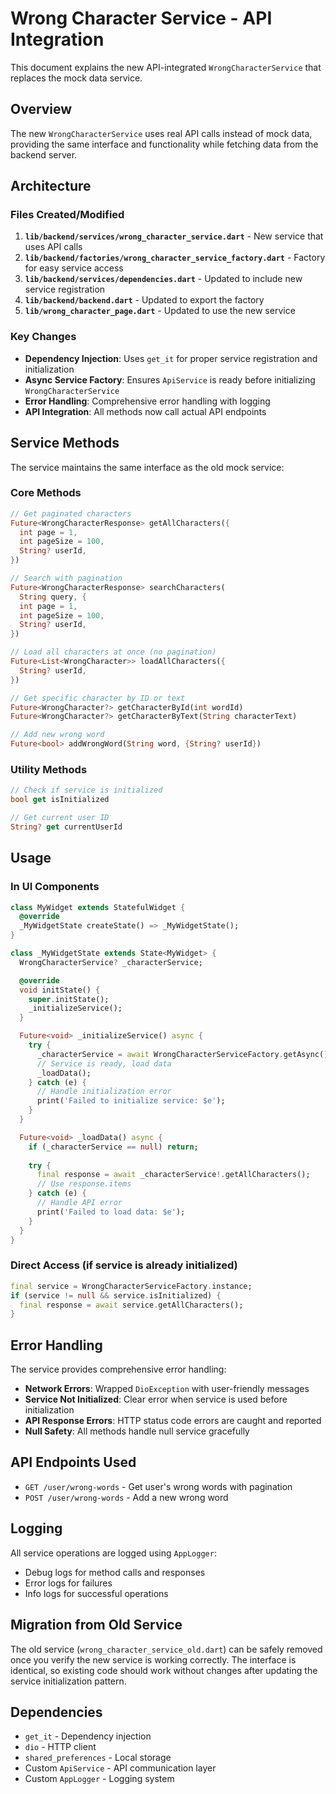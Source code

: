 # Wrong Character Service - API Integration

This document explains the new API-integrated `WrongCharacterService` that replaces the mock data service.

## Overview

The new `WrongCharacterService` uses real API calls instead of mock data, providing the same interface and functionality while fetching data from the backend server.

## Architecture

### Files Created/Modified

1. **`lib/backend/services/wrong_character_service.dart`** - New service that uses API calls
2. **`lib/backend/factories/wrong_character_service_factory.dart`** - Factory for easy service access
3. **`lib/backend/services/dependencies.dart`** - Updated to include new service registration
4. **`lib/backend/backend.dart`** - Updated to export the factory
5. **`lib/wrong_character_page.dart`** - Updated to use the new service

### Key Changes

- **Dependency Injection**: Uses `get_it` for proper service registration and initialization
- **Async Service Factory**: Ensures `ApiService` is ready before initializing `WrongCharacterService`
- **Error Handling**: Comprehensive error handling with logging
- **API Integration**: All methods now call actual API endpoints

## Service Methods

The service maintains the same interface as the old mock service:

### Core Methods

```dart
// Get paginated characters
Future<WrongCharacterResponse> getAllCharacters({
  int page = 1,
  int pageSize = 100,
  String? userId,
})

// Search with pagination
Future<WrongCharacterResponse> searchCharacters(
  String query, {
  int page = 1,
  int pageSize = 100,
  String? userId,
})

// Load all characters at once (no pagination)
Future<List<WrongCharacter>> loadAllCharacters({
  String? userId,
})

// Get specific character by ID or text
Future<WrongCharacter?> getCharacterById(int wordId)
Future<WrongCharacter?> getCharacterByText(String characterText)

// Add new wrong word
Future<bool> addWrongWord(String word, {String? userId})
```

### Utility Methods

```dart
// Check if service is initialized
bool get isInitialized

// Get current user ID
String? get currentUserId
```

## Usage

### In UI Components

```dart
class MyWidget extends StatefulWidget {
  @override
  _MyWidgetState createState() => _MyWidgetState();
}

class _MyWidgetState extends State<MyWidget> {
  WrongCharacterService? _characterService;

  @override
  void initState() {
    super.initState();
    _initializeService();
  }

  Future<void> _initializeService() async {
    try {
      _characterService = await WrongCharacterServiceFactory.getAsync();
      // Service is ready, load data
      _loadData();
    } catch (e) {
      // Handle initialization error
      print('Failed to initialize service: $e');
    }
  }

  Future<void> _loadData() async {
    if (_characterService == null) return;
    
    try {
      final response = await _characterService!.getAllCharacters();
      // Use response.items
    } catch (e) {
      // Handle API error
      print('Failed to load data: $e');
    }
  }
}
```

### Direct Access (if service is already initialized)

```dart
final service = WrongCharacterServiceFactory.instance;
if (service != null && service.isInitialized) {
  final response = await service.getAllCharacters();
}
```

## Error Handling

The service provides comprehensive error handling:

- **Network Errors**: Wrapped `DioException` with user-friendly messages
- **Service Not Initialized**: Clear error when service is used before initialization
- **API Response Errors**: HTTP status code errors are caught and reported
- **Null Safety**: All methods handle null service gracefully

## API Endpoints Used

- `GET /user/wrong-words` - Get user's wrong words with pagination
- `POST /user/wrong-words` - Add a new wrong word

## Logging

All service operations are logged using `AppLogger`:

- Debug logs for method calls and responses
- Error logs for failures
- Info logs for successful operations

## Migration from Old Service

The old service (`wrong_character_service_old.dart`) can be safely removed once you verify the new service is working correctly. The interface is identical, so existing code should work without changes after updating the service initialization pattern.

## Dependencies

- `get_it` - Dependency injection
- `dio` - HTTP client
- `shared_preferences` - Local storage
- Custom `ApiService` - API communication layer
- Custom `AppLogger` - Logging system
